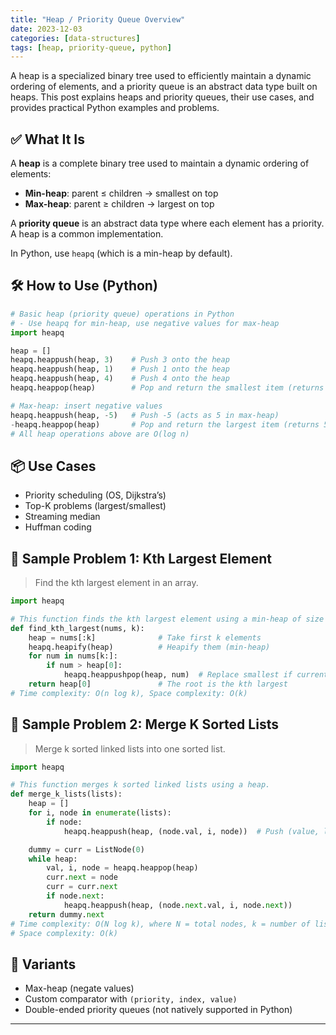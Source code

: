 ```yaml
---
title: "Heap / Priority Queue Overview"
date: 2023-12-03
categories: [data-structures]
tags: [heap, priority-queue, python]
---
```


A heap is a specialized binary tree used to efficiently maintain a dynamic ordering of elements, and a priority queue is an abstract data type built on heaps. This post explains heaps and priority queues, their use cases, and provides practical Python examples and problems.

## ✅ What It Is

A **heap** is a complete binary tree used to maintain a dynamic ordering of elements:

- **Min-heap**: parent ≤ children → smallest on top
- **Max-heap**: parent ≥ children → largest on top

A **priority queue** is an abstract data type where each element has a priority. A heap is a common implementation.

In Python, use `heapq` (which is a min-heap by default).

## 🛠️ How to Use (Python)

```python
# Basic heap (priority queue) operations in Python
# - Use heapq for min-heap, use negative values for max-heap
import heapq

heap = []
heapq.heappush(heap, 3)    # Push 3 onto the heap
heapq.heappush(heap, 1)    # Push 1 onto the heap
heapq.heappush(heap, 4)    # Push 4 onto the heap
heapq.heappop(heap)        # Pop and return the smallest item (returns 1)

# Max-heap: insert negative values
heapq.heappush(heap, -5)   # Push -5 (acts as 5 in max-heap)
-heapq.heappop(heap)       # Pop and return the largest item (returns 5)
# All heap operations above are O(log n)
```

## 📦 Use Cases

- Priority scheduling (OS, Dijkstra’s)
- Top-K problems (largest/smallest)
- Streaming median
- Huffman coding

## 📘 Sample Problem 1: Kth Largest Element

> Find the kth largest element in an array.

```python
import heapq

# This function finds the kth largest element using a min-heap of size k.
def find_kth_largest(nums, k):
    heap = nums[:k]              # Take first k elements
    heapq.heapify(heap)          # Heapify them (min-heap)
    for num in nums[k:]:
        if num > heap[0]:
            heapq.heappushpop(heap, num)  # Replace smallest if current is bigger
    return heap[0]               # The root is the kth largest
# Time complexity: O(n log k), Space complexity: O(k)
```

## 📘 Sample Problem 2: Merge K Sorted Lists

> Merge k sorted linked lists into one sorted list.

```python
import heapq

# This function merges k sorted linked lists using a heap.
def merge_k_lists(lists):
    heap = []
    for i, node in enumerate(lists):
        if node:
            heapq.heappush(heap, (node.val, i, node))  # Push (value, list index, node)

    dummy = curr = ListNode(0)
    while heap:
        val, i, node = heapq.heappop(heap)
        curr.next = node
        curr = curr.next
        if node.next:
            heapq.heappush(heap, (node.next.val, i, node.next))
    return dummy.next
# Time complexity: O(N log k), where N = total nodes, k = number of lists
# Space complexity: O(k)
```

## 🔁 Variants

- Max-heap (negate values)
- Custom comparator with `(priority, index, value)`
- Double-ended priority queues (not natively supported in Python)

---

